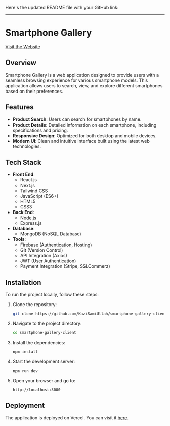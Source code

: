 Here's the updated README file with your GitHub link:

---

# Smartphone Gallery

[Visit the Website](https://smartphone-gallery-client.vercel.app/)

## Overview

Smartphone Gallery is a web application designed to provide users with a seamless browsing experience for various smartphone models. This application allows users to search, view, and explore different smartphones based on their preferences.

## Features

- **Product Search**: Users can search for smartphones by name.
- **Product Details**: Detailed information on each smartphone, including specifications and pricing.
- **Responsive Design**: Optimized for both desktop and mobile devices.
- **Modern UI**: Clean and intuitive interface built using the latest web technologies.

## Tech Stack

- **Front End**: 
  - React.js
  - Next.js
  - Tailwind CSS
  - JavaScript (ES6+)
  - HTML5
  - CSS3
- **Back End**: 
  - Node.js
  - Express.js
- **Database**:
  - MongoDB (NoSQL Database)
- **Tools**:
  - Firebase (Authentication, Hosting)
  - Git (Version Control)
  - API Integration (Axios)
  - JWT (User Authentication)
  - Payment Integration (Stripe, SSLCommerz)

## Installation

To run the project locally, follow these steps:

1. Clone the repository:

   ```bash
   git clone https://github.com/KaziSamiUllah/smartphone-gallery-client.git
   ```

2. Navigate to the project directory:

   ```bash
   cd smartphone-gallery-client
   ```

3. Install the dependencies:

   ```bash
   npm install
   ```

4. Start the development server:

   ```bash
   npm run dev
   ```

5. Open your browser and go to:

   ```
   http://localhost:3000
   ```

## Deployment

The application is deployed on Vercel. You can visit it [here](https://smartphone-gallery-client.vercel.app/).
